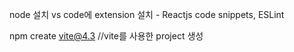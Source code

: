 node 설치
vs code에 extension 설치 - Reactjs code snippets, ESLint

npm create vite@4.3  //vite를 사용한 project 생성


